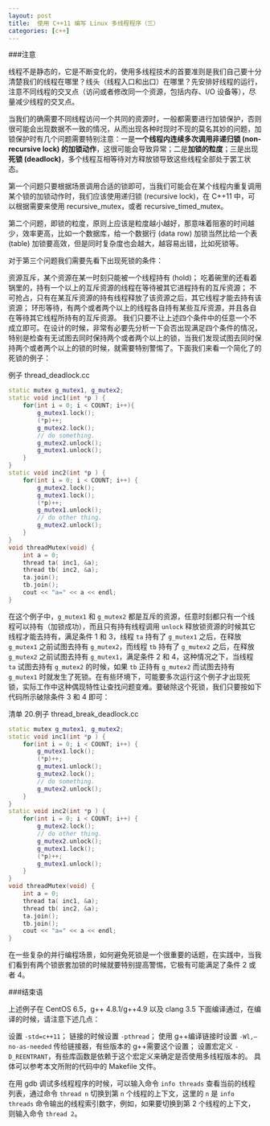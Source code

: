 ```yaml
---
layout: post
title:  使用 C++11 编写 Linux 多线程程序（三）
categories: [c++]
---
```


###注意

线程不是静态的，它是不断变化的，使用多线程技术的首要准则是我们自己要十分清楚我们的线程在哪里？线头（线程入口和出口）在哪里？先安排好线程的运行，注意不同线程的交叉点（访问或者修改同一个资源，包括内存、I/O 设备等），尽量减少线程的交叉点。

当我们的确需要不同线程访问一个共同的资源时，一般都需要进行加锁保护，否则很可能会出现数据不一致的情况，从而出现各种时现时不现的莫名其妙的问题，加锁保护时有几个问题需要特别注意：一是**一个线程内连续多次调用非递归锁 (non-recursive lock) 的加锁动作**，这很可能会导致异常；二是**加锁的粒度**；三是出现**死锁 (deadlock)**，多个线程互相等待对方释放锁导致这些线程全部处于罢工状态。

第一个问题只要根据场景调用合适的锁即可，当我们可能会在某个线程内重复调用某个锁的加锁动作时，我们应该使用递归锁 (recursive lock)，在 C++11 中，可以根据需要来使用 recursive_mutex，或者 recursive_timed_mutex。

第二个问题，即锁的粒度，原则上应该是粒度越小越好，那意味着阻塞的时间越少，效率更高，比如一个数据库，给一个数据行 (data row) 加锁当然比给一个表 (table) 加锁要高效，但是同时复杂度也会越大，越容易出错，比如死锁等。

对于第三个问题我们需要先看下出现死锁的条件：

资源互斥，某个资源在某一时刻只能被一个线程持有 (hold)；
吃着碗里的还看着锅里的，持有一个以上的互斥资源的线程在等待被其它进程持有的互斥资源；
不可抢占，只有在某互斥资源的持有线程释放了该资源之后，其它线程才能去持有该资源；
环形等待，有两个或者两个以上的线程各自持有某些互斥资源，并且各自在等待其它线程所持有的互斥资源。
我们只要不让上述四个条件中的任意一个不成立即可。在设计的时候，非常有必要先分析一下会否出现满足四个条件的情况，特别是检查有无试图去同时保持两个或者两个以上的锁，当我们发现试图去同时保持两个或者两个以上的锁的时候，就需要特别警惕了。下面我们来看一个简化了的死锁的例子：

例子 thread_deadlock.cc

```cpp
static mutex g_mutex1, g_mutex2;
static void inc1(int *p ) {
    for(int i = 0; i < COUNT; i++){
        g_mutex1.lock();
        (*p)++;
        g_mutex2.lock();
        // do something.
        g_mutex2.unlock();
        g_mutex1.unlock();
    }
}
static void inc2(int *p ) {
    for(int i = 0; i < COUNT; i++) {
        g_mutex2.lock();
        g_mutex1.lock();
        (*p)++;
        g_mutex1.unlock();
        // do other thing.
        g_mutex2.unlock();
    }
}
void threadMutex(void) {
    int a = 0;
    thread ta( inc1, &a);
    thread tb( inc2, &a);
    ta.join();
    tb.join();
    cout << "a=" << a << endl;
}
```

在这个例子中，`g_mutex1` 和 `g_mutex2` 都是互斥的资源，任意时刻都只有一个线程可以持有（加锁成功），而且只有持有线程调用 `unlock` 释放锁资源的时候其它线程才能去持有，满足条件 1 和 3，线程 `ta` 持有了 `g_mutex1` 之后，在释放 `g_mutex1` 之前试图去持有 `g_mutex2`，而线程 `tb` 持有了 `g_mutex2` 之后，在释放 `g_mutex2` 之前试图去持有 `g_mutex1`，满足条件 2 和 4，这种情况之下，当线程 `ta` 试图去持有 `g_mutex2` 的时候，如果 `tb` 正持有 `g_mutex2` 而试图去持有 `g_mutex1` 时就发生了死锁。在有些环境下，可能要多次运行这个例子才出现死锁，实际工作中这种偶现特性让查找问题变难。要破除这个死锁，我们只要按如下代码所示破除条件 3 和 4 即可：

清单 20.例子 thread_break_deadlock.cc

```cpp
static mutex g_mutex1, g_mutex2;
static void inc1(int *p ) {
    for(int i = 0; i < COUNT; i++) {
        g_mutex1.lock();
        (*p)++;
        g_mutex1.unlock();
        g_mutex2.lock();
        // do something.
        g_mutex2.unlock();
    }
}
static void inc2(int *p ) {
    for(int i = 0; i < COUNT; i++) {
        g_mutex2.lock();
        // do other thing.
        g_mutex2.unlock();
        g_mutex1.lock();
        (*p)++;
        g_mutex1.unlock();
    }
}
void threadMutex(void) {
    int a = 0;
    thread ta( inc1, &a);
    thread tb( inc2, &a);
    ta.join();
    tb.join();
    cout << "a=" << a << endl;
}
```

在一些复杂的并行编程场景，如何避免死锁是一个很重要的话题，在实践中，当我们看到有两个锁嵌套加锁的时候就要特别提高警惕，它极有可能满足了条件 2 或者 4。

###结束语

上述例子在 CentOS 6.5，g++ 4.8.1/g++4.9 以及 clang 3.5 下面编译通过，在编译的时候，请注意下述几点：

设置 `-std=c++11`；
链接的时候设置 `-pthread`；
使用 g++编译链接时设置 `-Wl,–no-as-needed` 传给链接器，有些版本的 g++需要这个设置；
设置宏定义 `-D_REENTRANT`，有些库函数是依赖于这个宏定义来确定是否使用多线程版本的。
具体可以参考本文所附的代码中的 Makefile 文件。

在用 gdb 调试多线程程序的时候，可以输入命令 `info threads` 查看当前的线程列表，通过命令 `thread n` 切换到第 `n` 个线程的上下文，这里的 `n` 是 `info threads` 命令输出的线程索引数字，例如，如果要切换到第 2 个线程的上下文，则输入命令 `thread 2`。
